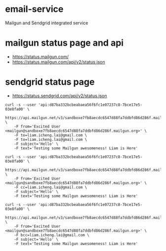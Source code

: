 # email-service
Mailgun and Sendgrid integrated service

# mailgun status page and api
* https://status.mailgun.com/
* https://status.mailgun.com/api/v2/status.json

# sendgrid status page
* https://status.sendgrid.com/api/v2/status.json

```
curl -s --user 'api:d87ba332bcbeabaea56f6fc1e07237c8-7bce17e5-03e8fa00' \
    https://api.mailgun.net/v3/sandboxe7fb8aecdc6547d88fa7ddbfd86d286f.mailgun.org/messages \
    -F from='Excited User <mailgun@sandboxe7fb8aecdc6547d88fa7ddbfd86d286f.mailgun.org>' \
    -F to=liam.icheng.lai@gmail.com \
    -F to=liam.icheng.lai@gmail.com \
    -F subject='Hello' \
    -F text='Testing some Mailgun awesomeness! Liam is Here'
```
```
curl -s --user 'api:d87ba332bcbeabaea56f6fc1e07237c8-7bce17e5-03e8fa00' \
    https://api.mailgun.net/v3/sandboxe7fb8aecdc6547d88fa7ddbfd86d286f.mailgun.org/messages \
    -F from='Excited User <mailgun@sandboxe7fb8aecdc6547d88fa7ddbfd86d286f.mailgun.org>' \
    -F cc=liam.icheng.lai@gmail.com \
    -F subject='Hello' \
    -F text='Testing some Mailgun awesomeness! Liam is Here'
```
```
curl -s --user 'api:d87ba332bcbeabaea56f6fc1e07237c8-7bce17e5-03e8fa00' \
    https://api.mailgun.net/v3/sandboxe7fb8aecdc6547d88fa7ddbfd86d286f.mailgun.org/messages \
    -F from='Excited User <mailgun@sandboxe7fb8aecdc6547d88fa7ddbfd86d286f.mailgun.org>' \
    -F bcc=liam.icheng.lai@gmail.com \
    -F subject='Hello' \
    -F text='Testing some Mailgun awesomeness! Liam is Here'

```